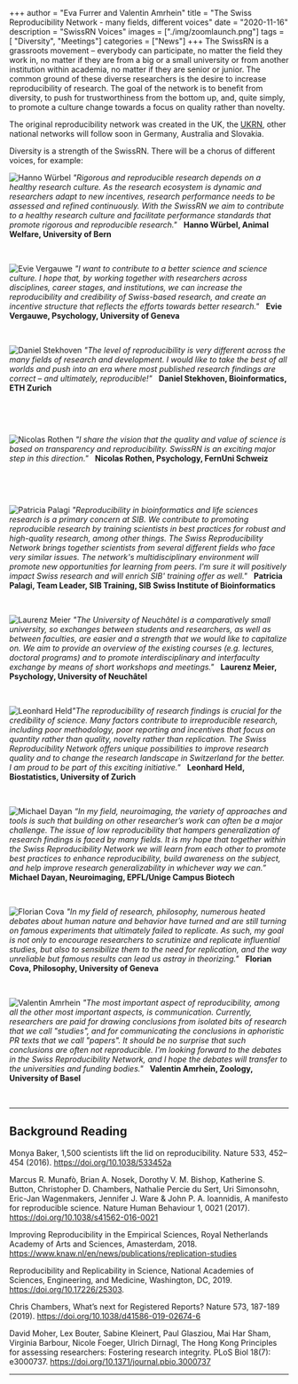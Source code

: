 +++
author = "Eva Furrer and Valentin Amrhein"
title = "The Swiss Reproducibility Network - many fields, different voices"
date = "2020-11-16"
description = "SwissRN Voices"
images  = ["./img/zoomlaunch.png"]
tags = [ "Diversity", "Meetings"]
categories = ["News"]
+++
The SwissRN is a grassroots movement – everybody can participate, no matter the field they work in, no matter if they are from a big or a small university or from another institution within academia, no matter if they are senior or junior. The common ground of these diverse researchers is the desire to increase reproducibility of research. The goal of the network is to benefit from diversity, to push for trustworthiness from the bottom up, and, quite simply, to promote a culture change towards a focus on quality rather than novelty. 

The original reproducibility network was created in the UK, the [UKRN](https://www.ukrn.org/), other national networks will follow soon in Germany, Australia and Slovakia.

Diversity is a strength of the SwissRN. There will be a chorus of different voices, for example:

![Hanno Würbel](./../../img/pic_HannoWuerbel.jpg#floatleft)
*"Rigorous and reproducible research depends on a healthy research culture. As the research ecosystem is dynamic and researchers adapt to new incentives, research performance needs to be assessed and refined continuously. With the SwissRN we aim to contribute to a healthy research culture and facilitate performance standards that promote rigorous and reproducible research."* &nbsp; **Hanno Würbel, Animal Welfare, University of Bern**

&nbsp;

![Evie Vergauwe](./../../img/pic_EvieVergauwe.jpg#floatright)
*"I want to contribute to a better science and science culture. I hope that, by working together with researchers across disciplines, career stages, and institutions, we can increase the reproducibility and credibility of Swiss-based research, and create an incentive structure that reflects the efforts towards better research."* &nbsp; **Evie Vergauwe, Psychology, University of Geneva** 

&nbsp;

![Daniel Stekhoven](./../../img/pic_DanielStekhoven.jpeg#floatleft)
*"The level of reproducibility is very different across the many fields of research and development. I would like to take the best of all worlds and push into an era where most published research findings are correct – and ultimately, reproducible!"* &nbsp; **Daniel Stekhoven, Bioinformatics, ETH Zurich**  

&nbsp;

&nbsp;  

![Nicolas Rothen](./../../img/pic_NicolasRothen.jpg#floatright)
*"I share the vision that the quality and value of science is based on transparency and reproducibility. SwissRN is an exciting major step in this direction."* &nbsp; **Nicolas Rothen, Psychology, FernUni Schweiz**

&nbsp;

&nbsp;

![Patricia Palagi](./../../img/pic_PatriciaPalagi.jpg#floatleft)
*"Reproducibility in bioinformatics and life sciences research is a primary concern at SIB. We contribute to promoting reproducible research by training scientists in best practices for robust and high-quality research, among other things. The Swiss Reproducibility Network brings together scientists from several different fields who face very similar issues. The network's multidisciplinary environment will promote new opportunities for learning from peers. I'm sure it will positively impact Swiss research and will enrich SIB' training offer as well."* &nbsp; **Patricia Palagi, Team Leader, SIB Training, SIB Swiss Institute of Bioinformatics**

&nbsp;

![Laurenz Meier](./../../img/pic_LaurenzMeier.png#floatright)
*"The University of Neuchâtel is a comparatively small university, so exchanges between students and researchers, as well as between faculties, are easier and a strength that we would like to capitalize on. We aim to provide an overview of the existing courses (e.g. lectures, doctoral programs) and to promote interdisciplinary and interfaculty exchange by means of short workshops and meetings."* &nbsp; **Laurenz Meier, Psychology, University of Neuchâtel**  

&nbsp;

![Leonhard Held](./../../img/pic_LeonhardHeld.jpg#floatleft)*"The reproducibility of research findings is crucial for the credibility of science. Many factors contribute to irreproducible research, including poor methodology, poor reporting and incentives that focus on quantity rather than quality, novelty rather than replication. The Swiss Reproducibility Network offers unique possibilities to improve research quality and to change the research landscape in Switzerland for the better. I am proud to be part of this exciting initiative."*  &nbsp; **Leonhard Held, Biostatistics, University of Zurich**

&nbsp;

![Michael Dayan](./../../img/pic_MichaelDayan.jpg#floatright)
*“In my field, neuroimaging, the variety of approaches and tools is such that building on other researcher’s work can often be a major challenge. The issue of low reproducibility that hampers generalization of research findings is faced by many fields. It is my hope that together within the Swiss Reproducibility Network we will learn from each other to promote best practices to enhance reproducibility, build awareness on the subject, and help improve research generalizability in whichever way we can.”* &nbsp; **Michael Dayan, Neuroimaging, EPFL/Unige Campus Biotech**  

&nbsp;

![Florian Cova](./../../img/pic_FlorianCova.png#floatleft)
*"In my field of research, philosophy, numerous heated debates about human nature and behavior have turned and are still turning on famous experiments that ultimately failed to replicate. As such, my goal is not only to encourage researchers to scrutinize and replicate influential studies, but also to sensibilize them to the need for replication, and the way unreliable but famous results can lead us astray in theorizing."* &nbsp; **Florian Cova, Philosophy, University of Geneva**

&nbsp;

![Valentin Amrhein](./../../img/pic_ValentinAmrhein.jpeg#floatright)
*"The most important aspect of reproducibility, among all the other most important aspects, is communication. Currently, researchers are paid for drawing conclusions from isolated bits of research that we call "studies", and for communicating the conclusions in aphoristic PR texts that we call "papers". It should be no surprise that such conclusions are often not reproducible. I'm looking forward to the debates in the Swiss Reproducibility Network, and I hope the debates will transfer to the universities and funding bodies."* &nbsp; **Valentin Amrhein, Zoology, University of Basel**


&nbsp;

---
## Background Reading

Monya Baker, 1,500 scientists lift the lid on reproducibility. Nature 533, 452–454 (2016).
https://doi.org/10.1038/533452a

Marcus R. Munafò, Brian A. Nosek, Dorothy V. M. Bishop, Katherine S. Button, Christopher D. Chambers, Nathalie Percie du Sert, Uri Simonsohn, Eric-Jan Wagenmakers, Jennifer J. Ware & John P. A. Ioannidis,  A manifesto for reproducible science. Nature Human Behaviour 1, 0021 (2017). 
https://doi.org/10.1038/s41562-016-0021

Improving Reproducibility in the Empirical Sciences, Royal Netherlands Academy of Arts and Sciences, Amasterdam, 2018.
https://www.knaw.nl/en/news/publications/replication-studies

Reproducibility and Replicability in Science, National Academies of Sciences, Engineering, and Medicine, Washington, DC, 2019.
https://doi.org/10.17226/25303.

Chris Chambers, What’s next for Registered Reports? Nature 573, 187-189 (2019).
https://doi.org/10.1038/d41586-019-02674-6

David Moher, Lex Bouter, Sabine Kleinert, Paul Glasziou, Mai Har Sham, Virginia Barbour,  Nicole Foeger, Ulrich Dirnagl, The Hong Kong Principles for assessing researchers: Fostering research integrity. PLoS Biol 18(7): e3000737. 
https://doi.org/10.1371/journal.pbio.3000737

---
